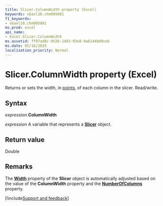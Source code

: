 ```yaml
---
title: Slicer.ColumnWidth property (Excel)
keywords: vbaxl10.chm905081
f1_keywords:
- vbaxl10.chm905081
ms.prod: excel
api_name:
- Excel.Slicer.ColumnWidth
ms.assetid: ff97ad0c-952b-1d83-93e8-9a6144b09ceb
ms.date: 05/16/2019
localization_priority: Normal
---
```



# Slicer.ColumnWidth property (Excel)

Returns or sets the width, in [points](../language/glossary/vbe-glossary.md#point), of each column in the slicer. Read/write.


## Syntax

_expression_.**ColumnWidth**

_expression_ A variable that represents a **[Slicer](Excel.Slicer.md)** object.


## Return value

Double


## Remarks

The **[Width](Excel.Slicer.Width.md)** property of the **Slicer** object is automatically adjusted based on the value of the **ColumnWidth** property and the **[NumberOfColumns](Excel.Slicer.NumberOfColumns.md)** property.




[!include[Support and feedback](~/includes/feedback-boilerplate.md)]